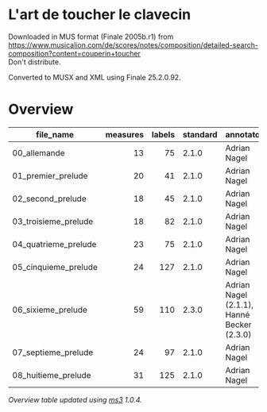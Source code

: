 # L'art de toucher le clavecin

Downloaded in MUS format (Finale 2005b.r1) from https://www.musicalion.com/de/scores/notes/composition/detailed-search-composition?content=couperin+toucher \
Don't distribute.

Converted to MUSX and XML using Finale 25.2.0.92.

# Overview
|     file_name      |measures|labels|standard|                annotators                |reviewers|
|--------------------|-------:|-----:|--------|------------------------------------------|---------|
|00_allemande        |      13|    75|2.1.0   |Adrian Nagel                              |         |
|01_premier_prelude  |      20|    41|2.1.0   |Adrian Nagel                              |         |
|02_second_prelude   |      18|    45|2.1.0   |Adrian Nagel                              |         |
|03_troisieme_prelude|      18|    82|2.1.0   |Adrian Nagel                              |         |
|04_quatrieme_prelude|      23|    75|2.1.0   |Adrian Nagel                              |         |
|05_cinquieme_prelude|      24|   127|2.1.0   |Adrian Nagel                              |         |
|06_sixieme_prelude  |      59|   110|2.3.0   |Adrian Nagel (2.1.1), Hanné Becker (2.3.0)|         |
|07_septieme_prelude |      24|    97|2.1.0   |Adrian Nagel                              |         |
|08_huitieme_prelude |      31|   125|2.1.0   |Adrian Nagel                              |         |


*Overview table updated using [ms3](https://johentsch.github.io/ms3/) 1.0.4.*

